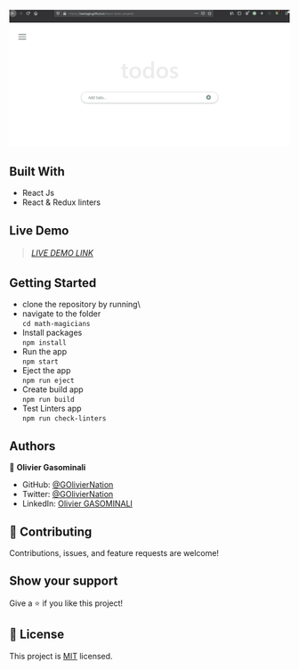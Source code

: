 ![screenshot](./src/assets/images/react-todo-app_700.gif)

## Built With
- React Js
- React & Redux linters
## Live Demo
> ###### [LIVE DEMO LINK](https://aime-todo-app.netlify.app)

## Getting Started
- clone the repository by running\
- navigate to the folder\
    `cd math-magicians`
- Install packages\
    `npm install`
- Run the app\
    `npm start`
- Eject the app\
    `npm run eject`
- Create build app\
    `npm run build`
- Test Linters app\
    `npm run check-linters`

## Authors 

👤 **Olivier Gasominali**
- GitHub: [@GOlivierNation](https://github.com/GOlivierNation)
- Twitter: [@GOlivierNation](https://twitter.com/OGasominali)
- LinkedIn: [Olivier GASOMINALI](https://www.linkedin.com/in/olivier-gasominali-866962108/)

## :handshake: Contributing
Contributions, issues, and feature requests are welcome!
## Show your support
Give a :star:️ if you like this project!
## :memo: License
This project is [MIT](./MIT.md) licensed.